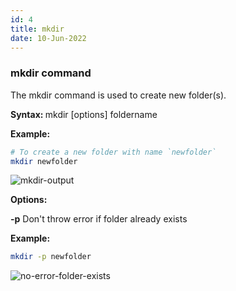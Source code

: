 ```yaml
---
id: 4
title: mkdir
date: 10-Jun-2022
---
```


### mkdir command

The mkdir command is used to create new folder(s).

<p class="lc-paragraph">
<strong>Syntax:&nbsp;</strong>mkdir [options] foldername
</p>

<p class="lc-paragraph">
<strong>Example:</strong>
</p>

```bash
# To create a new folder with name `newfolder`
mkdir newfolder
```

<img class='lc-img' src='https://user-images.githubusercontent.com/43666833/173013929-5918562c-6146-4b81-bdc3-e7844e09b895.gif' alt='mkdir-output' >

<p class="lc-paragraph"><strong>Options:</strong></p>

<div class="command-option">
    <strong>-p</strong>
    <span>Don't throw error if folder already exists</span>
</div>

**Example:**

```bash
mkdir -p newfolder
```

<img class='lc-img' src='https://user-images.githubusercontent.com/43666833/173015110-666673d2-e394-4633-a88a-9a515383af25.png' alt='no-error-folder-exists' >
